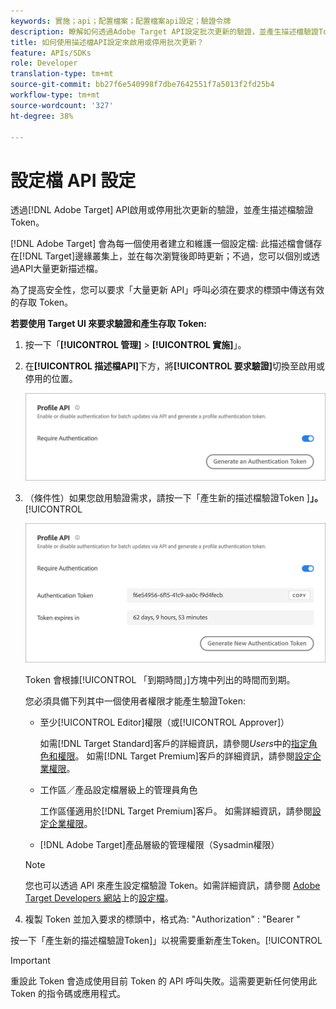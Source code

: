 ```yaml
---
keywords: 實施；api；配置檔案；配置檔案api設定；驗證令牌
description: 瞭解如何透過Adobe Target API設定批次更新的驗證，並產生描述檔驗證Token。
title: 如何使用描述檔API設定來啟用或停用批次更新？
feature: APIs/SDKs
role: Developer
translation-type: tm+mt
source-git-commit: bb27f6e540998f7dbe7642551f7a5013f2fd25b4
workflow-type: tm+mt
source-wordcount: '327'
ht-degree: 38%

---
```



# 設定檔 API 設定

透過[!DNL Adobe Target] API啟用或停用批次更新的驗證，並產生描述檔驗證Token。

[!DNL Adobe Target] 會為每一個使用者建立和維護一個設定檔: 此描述檔會儲存在[!DNL Target]邊緣叢集上，並在每次瀏覽後即時更新；不過，您可以個別或透過API大量更新描述檔。

為了提高安全性，您可以要求「大量更新 API」呼叫必須在要求的標頭中傳送有效的存取 Token。

**若要使用 Target UI 來要求驗證和產生存取 Token:**

1. 按一下「**[!UICONTROL 管理]** > **[!UICONTROL 實施]**」。
1. 在&#x200B;**[!UICONTROL 描述檔API]**&#x200B;下方，將&#x200B;**[!UICONTROL 要求驗證]**&#x200B;切換至啟用或停用的位置。

   ![](assets/profile_api_settings.png)

1. （條件性）如果您啟用驗證需求，請按一下「產生新的描述檔驗證Token ]**」。**[!UICONTROL 

   ![](assets/profile_api_settings_2.png)

   Token 會根據[!UICONTROL 「到期時間」]方塊中列出的時間而到期。

   您必須具備下列其中一個使用者權限才能產生驗證Token:

   * 至少[!UICONTROL Editor]權限（或[!UICONTROL Approver]）

      如需[!DNL Target Standard]客戶的詳細資訊，請參閱&#x200B;*Users*&#x200B;中的[指定角色和權限](/help/administrating-target/c-user-management/c-user-management/user-management.md#roles-permissions)。 如需[!DNL Target Premium]客戶的詳細資訊，請參閱[設定企業權限](/help/administrating-target/c-user-management/property-channel/properties-overview.md)。

   * 工作區／產品設定檔層級上的管理員角色

      工作區僅適用於[!DNL Target Premium]客戶。 如需詳細資訊，請參閱[設定企業權限](/help/administrating-target/c-user-management/property-channel/properties-overview.md)。

   * [!DNL Adobe Target]產品層級的管理權限（Sysadmin權限）
   >[!NOTE]
   >
   >您也可以透過 API 來產生設定檔驗證 Token。如需詳細資訊，請參閱 [Adobe Target Developers 網站](https://developers.adobetarget.com/)上的[設定檔](https://developers.adobetarget.com/api/#profiles)。

1. 複製 Token 並加入要求的標頭中，格式為: &quot;Authorization&quot; : &quot;Bearer &quot;

按一下「產生新的描述檔驗證Token]」以視需要重新產生Token。[!UICONTROL 

>[!IMPORTANT]
>
>重設此 Token 會造成使用目前 Token 的 API 呼叫失敗。這需要更新任何使用此 Token 的指令碼或應用程式。
